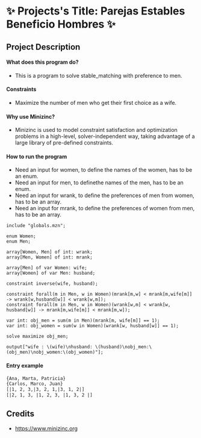 # ✨ Projects's Title: Parejas Estables Beneficio Hombres ✨

## Project Description

#### What does this program do?
* This is a program to solve stable_matching with preference to men.

#### Constraints
* Maximize the number of men who get their first choice as a wife.

#### Why use Minizinc?
* Minizinc is used to model constraint satisfaction and optimization problems in a high-level, solver-independent way, taking advantage of a large library of pre-defined constraints.

#### How to run the program
* Need an input for women, to define the names of the women, has to be an enum.
* Need an input for men, to definethe names of the men, has to be an enum.
* Need an input for wrank, to define the preferences of men from women, has to be an array.
* Need an input for mrank, to define the preferences of women from men, has to be an array.

```minizinc
include "globals.mzn";

enum Women;
enum Men;

array[Women, Men] of int: wrank;
array[Men, Women] of int: mrank;

array[Men] of var Women: wife;
array[Women] of var Men: husband;

constraint inverse(wife, husband);

constraint forall(m in Men, w in Women)(mrank[m,w] < mrank[m,wife[m]] -> wrank[w,husband[w]] < wrank[w,m]);
constraint forall(m in Men, w in Women)(wrank[w,m] < wrank[w, husband[w]] -> mrank[m,wife[m]] < mrank[m,w]);

var int: obj_men = sum(m in Men)(mrank[m, wife[m]] == 1);
var int: obj_women = sum(w in Women)(wrank[w, husband[w]] == 1);

solve maximize obj_men;

output["wife : \(wife)\nhusband: \(husband)\nobj_men:\(obj_men)\nobj_women:\(obj_women)"];
```

#### Entry example

```txt
{Ana, Marta, Patricia}
{Carlos, Marco, Juan}
[|1, 2, 3,|3, 2, 1,|3, 1, 2|]
[|2, 1, 3, |1, 2, 3, |1, 3, 2 |]
```

## Credits
* https://www.minizinc.org